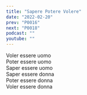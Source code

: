 ```yaml
---
title: "Sapere Potere Volere"
date: "2022-02-20"
prev: "P0016"
next: "P0018"
podcast: ""
youtube: ""
---
```


Voler essere uomo  
Poter essere uomo  
Saper essere uomo  
Saper essere donna  
Poter essere donna  
Voler essere donna
